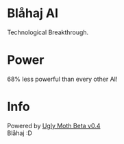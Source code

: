 # Blåhaj AI
Technological Breakthrough.

# Power
68% less powerful than every other AI!

# Info
Powered by [Ugly Moth Beta v0.4](https://github.com/sudorunoscar/sudorunoscar.github.io/releases/tag/beta.4)
<br>
Blåhaj :D

